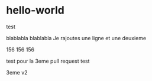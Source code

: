 # hello-world
test

blablabla
blablabla
 Je rajoutes une ligne
et une deuxieme


156
156
156


test pour la 3eme pull request test

3eme v2
